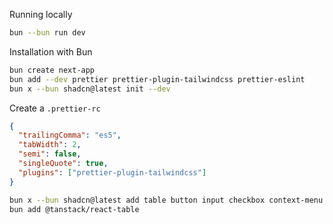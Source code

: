 Running locally

```bash
bun --bun run dev
```

Installation with Bun

```bash
bun create next-app
bun add --dev prettier prettier-plugin-tailwindcss prettier-eslint
bun x --bun shadcn@latest init --dev
```

Create a `.prettier-rc`

```json
{
  "trailingComma": "es5",
  "tabWidth": 2,
  "semi": false,
  "singleQuote": true,
  "plugins": ["prettier-plugin-tailwindcss"]
}
```

```bash
bun x --bun shadcn@latest add table button input checkbox context-menu table dialog label scroll-area select skeleton toggle
bun add @tanstack/react-table
```
